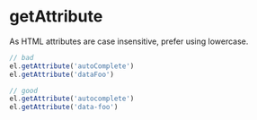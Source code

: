# getAttribute

As HTML attributes are case insensitive, prefer using lowercase.

```js
// bad
el.getAttribute('autoComplete')
el.getAttribute('dataFoo')

// good
el.getAttribute('autocomplete')
el.getAttribute('data-foo')
```
